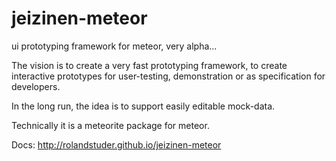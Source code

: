 jeizinen-meteor
===============

ui prototyping framework for meteor, very alpha...

The vision is to create a very fast prototyping framework, to create interactive prototypes for user-testing, demonstration or as specification for developers. 

In the long run, the idea is to support easily editable mock-data.

Technically it is a meteorite package for meteor.

Docs: http://rolandstuder.github.io/jeizinen-meteor